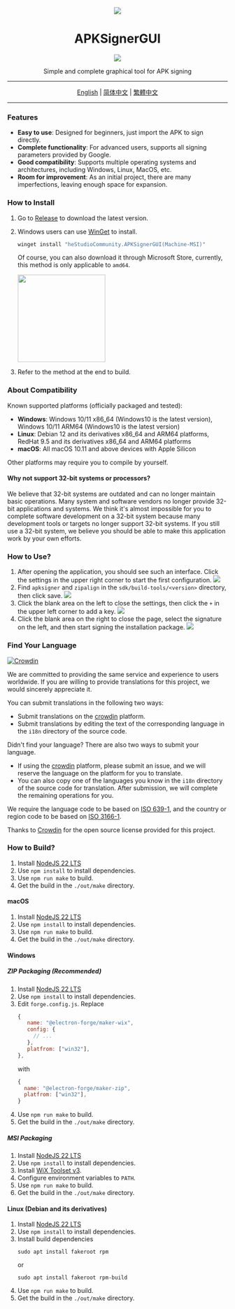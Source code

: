 <div align="center">
   <img src="./../../icons/icon.png" />
   <h1 style="text-align: center">APKSignerGUI</h1>
   <img src="./../../images/apphome.png" />
   <p style="text-align: center">Simple and complete graphical tool for APK signing</p>
</div>

---

<div align="center">
   <a href="../../README.md">English</a> | 
   <a href="./README_CN.md">简体中文</a> | 
   <a href="./README_HK.md">繁體中文</a>
</div>

---

### Features

- **Easy to use**: Designed for beginners, just import the APK to sign directly.
- **Complete functionality**: For advanced users, supports all signing parameters provided by Google.
- **Good compatibility**: Supports multiple operating systems and architectures, including Windows, Linux, MacOS, etc.
- **Room for improvement**: As an initial project, there are many imperfections, leaving enough space for expansion.

### How to Install

1. Go to [Release](https://github.com/hestudio-community/apksigner-gui/releases/latest) to download the latest version.
2. Windows users can use [WinGet](https://learn.microsoft.com/zh-cn/windows/package-manager/winget/) to install.

   ```powershell
   winget install "heStudioCommunity.APKSignerGUI(Machine-MSI)"
   ```

   Of course, you can also download it through Microsoft Store, currently, this method is only applicable to `amd64`.

   <a href="https://apps.microsoft.com/detail/9n3q8bk8dp86?mode=direct">
   <img src="https://get.microsoft.com/images/zh-cn%20dark.svg" width="200"/>
   </a>

3. Refer to the method at the end to build.

### About Compatibility

Known supported platforms (officially packaged and tested):

- **Windows**: Windows 10/11 x86_64 (Windows10 is the latest version), Windows 10/11 ARM64 (Windows10 is the latest version)
- **Linux**: Debian 12 and its derivatives x86_64 and ARM64 platforms, RedHat 9.5 and its derivatives x86_64 and ARM64 platforms
- **macOS**: All macOS 10.11 and above devices with Apple Silicon

Other platforms may require you to compile by yourself.

#### Why not support 32-bit systems or processors?

We believe that 32-bit systems are outdated and can no longer maintain basic operations. Many system and software vendors no longer provide 32-bit applications and systems. We think it's almost impossible for you to complete software development on a 32-bit system because many development tools or targets no longer support 32-bit systems. If you still use a 32-bit system, we believe you should be able to make this application work by your own efforts.

### How to Use?

1. After opening the application, you should see such an interface. Click the settings in the upper right corner to start the first configuration.
   ![](./../../images/1.png)
2. Find `apksigner` and `zipalign` in the `sdk/build-tools/<version>` directory, then click save.
   ![](./../../images/2.png)
3. Click the blank area on the left to close the settings, then click the `+` in the upper left corner to add a key.
   ![](./../../images/3.png)
4. Click the blank area on the right to close the page, select the signature on the left, and then start signing the installation package.
   ![](./../../images/apphome.png)

### Find Your Language

[![Crowdin](https://badges.crowdin.net/apksignergui/localized.svg)](https://crowdin.com/project/apksignergui)

We are committed to providing the same service and experience to users worldwide. If you are willing to provide translations for this project, we would sincerely appreciate it.

You can submit translations in the following two ways:

- Submit translations on the [crowdin](https://crowdin.com/project/apksignergui) platform.
- Submit translations by editing the text of the corresponding language in the `i18n` directory of the source code.

Didn't find your language? There are also two ways to submit your language.

- If using the [crowdin](https://crowdin.com/project/apksignergui) platform, please submit an issue, and we will reserve the language on the platform for you to translate.
- You can also copy one of the languages you know in the `i18n` directory of the source code for translation. After submission, we will complete the remaining operations for you.

We require the language code to be based on [ISO 639-1](https://en.wikipedia.org/wiki/ISO_639-1), and the country or region code to be based on [ISO 3166-1](https://en.wikipedia.org/wiki/ISO_3166-1).

Thanks to [Crowdin](https://crowdin.com/) for the open source license provided for this project.

### How to Build?

1. Install [NodeJS 22 LTS](https://nodejs.org/)
2. Use `npm install` to install dependencies.
3. Use `npm run make` to build.
4. Get the build in the `./out/make` directory.

#### macOS

1. Install [NodeJS 22 LTS](https://nodejs.org/)
2. Use `npm install` to install dependencies.
3. Use `npm run make` to build.
4. Get the build in the `./out/make` directory.

#### Windows

##### ZIP Packaging (Recommended)

1. Install [NodeJS 22 LTS](https://nodejs.org/)
2. Use `npm install` to install dependencies.
3. Edit `forge.config.js`.
   Replace
   ```javascript
   {
      name: "@electron-forge/maker-wix",
      config: {
        // ...
      },
      platfrom: ["win32"],
   },
   ```
   with
   ```javascript
   {
     name: "@electron-forge/maker-zip",
     platfrom: ["win32"],
   }
   ```
4. Use `npm run make` to build.
5. Get the build in the `./out/make` directory.

##### MSI Packaging

1. Install [NodeJS 22 LTS](https://nodejs.org/)
2. Use `npm install` to install dependencies.
3. Install [WiX Toolset v3](https://github.com/wixtoolset/wix3/releases/download/wix3141rtm/wix314-binaries.zip).
4. Configure environment variables to `PATH`.
5. Use `npm run make` to build.
6. Get the build in the `./out/make` directory.

#### Linux (Debian and its derivatives)

1. Install [NodeJS 22 LTS](https://nodejs.org/)
2. Use `npm install` to install dependencies.
3. Install build dependencies
   ```shell
   sudo apt install fakeroot rpm
   ```
   or
   ```shell
   sudo apt install fakeroot rpm-build
   ```
4. Use `npm run make` to build.
5. Get the build in the `./out/make` directory.
